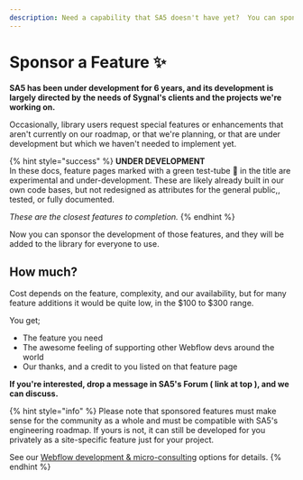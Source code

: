 ```yaml
---
description: Need a capability that SA5 doesn't have yet?  You can sponsor it.
---
```


# Sponsor a Feature ✨

**SA5 has been under development for 6 years, and its development is largely directed by the needs of Sygnal's clients and the projects we're working on.**&#x20;

Occasionally, library users request special features or enhancements that aren't currently on our roadmap, or that we're planning, or that are under development but which we haven't needed to implement yet.&#x20;

{% hint style="success" %}
**UNDER DEVELOPMENT** \
In these docs, feature pages marked with a green test-tube 🧪 in the title are experimental and under-development.  These are likely already built in our own code bases, but not redesigned as attributes for the general public,, tested, or fully documented.&#x20;

_These are the closest features to completion._&#x20;
{% endhint %}

Now you can sponsor the development of those features, and they will be added to the library for everyone to use. &#x20;

## How much?

Cost depends on the feature, complexity, and our availability, but for many feature additions it would be quite low, in the $100 to $300 range.

You get;

* The feature you need
* The awesome feeling of supporting other Webflow devs around the world&#x20;
* Our thanks, and a credit to you listed on that feature page&#x20;

**If you're interested, drop a message in SA5's Forum ( link at top ), and we can discuss.**&#x20;

{% hint style="info" %}
Please note that sponsored features must make sense for the community as a whole and must be compatible with SA5's engineering roadmap.  If yours is not, it can still be developed for you privately as a site-specific feature just for your project.&#x20;

See our [Webflow development & micro-consulting](https://www.sygnal.com/webflow) options for details.&#x20;
{% endhint %}
